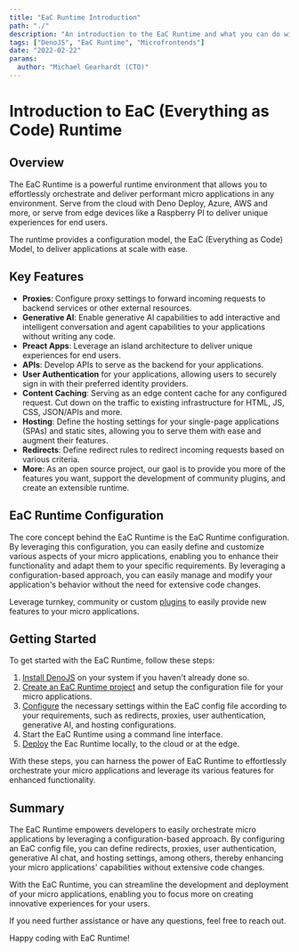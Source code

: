 ```yaml
---
title: "EaC Runtime Introduction"
path: "./"
description: "An introduction to the EaC Runtime and what you can do with it"
tags: ["DenoJS", "EaC Runtime", "Microfrontends"]
date: "2022-02-22"
params:
  author: "Michael Gearhardt (CTO)"
---
```


# Introduction to EaC (Everything as Code) Runtime

## Overview

The EaC Runtime is a powerful runtime environment that allows you to
effortlessly orchestrate and deliver performant micro applications in any
environment. Serve from the cloud with Deno Deploy, Azure, AWS and more, or
serve from edge devices like a Raspberry PI to deliver unique experiences for
end users.

The runtime provides a configuration model, the EaC (Everything as Code) Model,
to deliver applications at scale with ease.

## Key Features

- **Proxies**: Configure proxy settings to forward incoming requests to backend
  services or other external resources.
- **Generative AI**: Enable generative AI capabilities to add interactive and
  intelligent conversation and agent capabilities to your applications without
  writing any code.
- **Preact Apps**: Leverage an island architecture to deliver unique experiences
  for end users.
- **APIs**: Develop APIs to serve as the backend for your applications.
- **User Authentication** for your applications, allowing users to securely sign
  in with their preferred identity providers.
- **Content Caching**: Serving as an edge content cache for any configured
  request. Cut down on the traffic to existing infrastructure for HTML, JS, CSS,
  JSON/APIs and more.
- **Hosting**: Define the hosting settings for your single-page applications
  (SPAs) and static sites, allowing you to serve them with ease and augment
  their features.
- **Redirects**: Define redirect rules to redirect incoming requests based on
  various criteria.
- **More**: As an open source project, our gaol is to provide you more of the
  features you want, support the development of community plugins, and create an
  extensible runtime.

## EaC Runtime Configuration

The core concept behind the EaC Runtime is the EaC Runtime configuration. By
leveraging this configuration, you can easily define and customize various
aspects of your micro applications, enabling you to enhance their functionality
and adapt them to your specific requirements. By leveraging a
configuration-based approach, you can easily manage and modify your
application's behavior without the need for extensive code changes.

Leverage turnkey, community or custom
[plugins](configuration/plugins/Overview.md) to easily provide new features to
your micro applications.

## Getting Started

To get started with the EaC Runtime, follow these steps:

1. <a href="https://docs.deno.com/runtime/manual/getting_started/installation" target="_blank">Install
   DenoJS</a> on your system if you haven't already done so.
2. [Create an EaC Runtime project](getting-started/Install.md) and setup the
   configuration file for your micro applications.
3. [Configure](getting-started/Configure.md) the necessary settings within the
   EaC config file according to your requirements, such as redirects, proxies,
   user authentication, generative AI, and hosting configurations.
4. Start the EaC Runtime using a command line interface.
5. [Deploy](getting-started/Deploy.md) the Eac Runtime locally, to the cloud or
   at the edge.

With these steps, you can harness the power of EaC Runtime to effortlessly
orchestrate your micro applications and leverage its various features for
enhanced functionality.

## Summary

The EaC Runtime empowers developers to easily orchestrate micro applications by
leveraging a configuration-based approach. By configuring an EaC config file,
you can define redirects, proxies, user authentication, generative AI chat, and
hosting settings, among others, thereby enhancing your micro applications'
capabilities without extensive code changes.

With the EaC Runtime, you can streamline the development and deployment of your
micro applications, enabling you to focus more on creating innovative
experiences for your users.

If you need further assistance or have any questions, feel free to reach out.

Happy coding with EaC Runtime!

